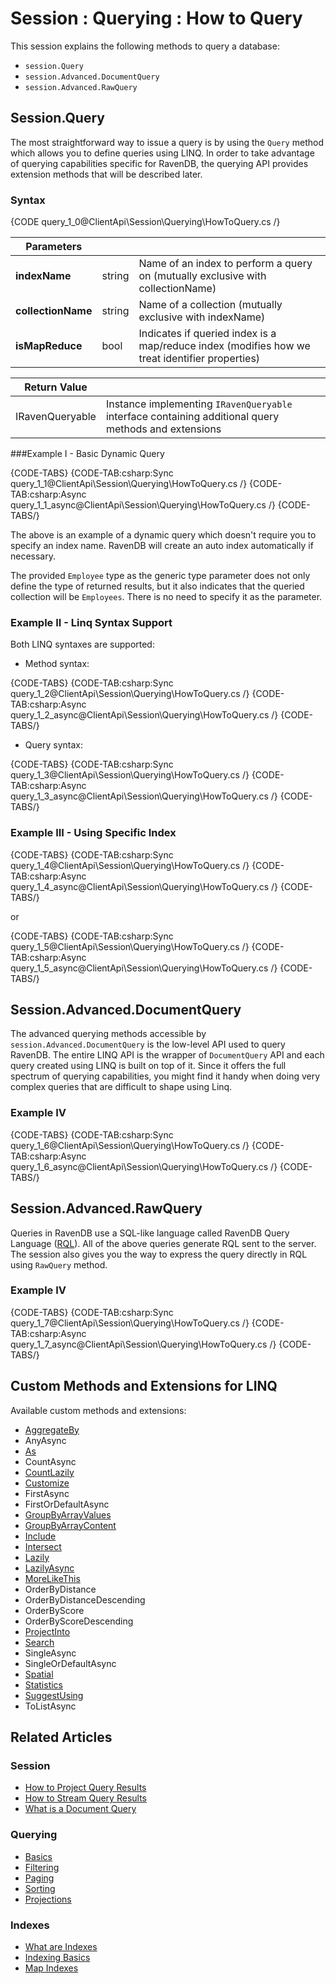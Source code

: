 # Session : Querying : How to Query

This session explains the following methods to query a database:

* `session.Query`
* `session.Advanced.DocumentQuery`
* `session.Advanced.RawQuery`

## Session.Query

The most straightforward way to issue a query is by using the `Query` method which allows you to define queries using LINQ. In order to take advantage of querying capabilities specific for RavenDB,
the querying API provides extension methods that will be described later.

### Syntax

{CODE query_1_0@ClientApi\Session\Querying\HowToQuery.cs /}

| Parameters | | |
| ------------- | ------------- | ----- |
| **indexName** | string | Name of an index to perform a query on (mutually exclusive with collectionName) |
| **collectionName** | string | Name of a collection  (mutually exclusive with indexName) |
| **isMapReduce** | bool | Indicates if queried index is a map/reduce index (modifies how we treat identifier properties) |

| Return Value | | 
| ------------- | ----- |
| IRavenQueryable | Instance implementing `IRavenQueryable` interface containing additional query methods and extensions |


###Example I - Basic Dynamic Query

{CODE-TABS}
{CODE-TAB:csharp:Sync query_1_1@ClientApi\Session\Querying\HowToQuery.cs /}
{CODE-TAB:csharp:Async query_1_1_async@ClientApi\Session\Querying\HowToQuery.cs /}
{CODE-TABS/}

The above is an example of a dynamic query which doesn't require you to specify an index name. RavenDB will create an auto index automatically if necessary.

The provided `Employee` type as the generic type parameter does not only define the type of returned
results, but it also indicates that the queried collection will be `Employees`. There is no need to specify it as the parameter.

### Example II - Linq Syntax Support

Both LINQ syntaxes are supported:

- Method syntax:

{CODE-TABS}
{CODE-TAB:csharp:Sync query_1_2@ClientApi\Session\Querying\HowToQuery.cs /}
{CODE-TAB:csharp:Async query_1_2_async@ClientApi\Session\Querying\HowToQuery.cs /}
{CODE-TABS/}

- Query syntax:

{CODE-TABS}
{CODE-TAB:csharp:Sync query_1_3@ClientApi\Session\Querying\HowToQuery.cs /}
{CODE-TAB:csharp:Async query_1_3_async@ClientApi\Session\Querying\HowToQuery.cs /}
{CODE-TABS/}

### Example III - Using Specific Index

{CODE-TABS}
{CODE-TAB:csharp:Sync query_1_4@ClientApi\Session\Querying\HowToQuery.cs /}
{CODE-TAB:csharp:Async query_1_4_async@ClientApi\Session\Querying\HowToQuery.cs /}
{CODE-TABS/}

or 

{CODE-TABS}
{CODE-TAB:csharp:Sync query_1_5@ClientApi\Session\Querying\HowToQuery.cs /}
{CODE-TAB:csharp:Async query_1_5_async@ClientApi\Session\Querying\HowToQuery.cs /}
{CODE-TABS/}

## Session.Advanced.DocumentQuery

The advanced querying methods accessible by `session.Advanced.DocumentQuery` is the low-level API used to query RavenDB. The entire LINQ API is the wrapper of `DocumentQuery` API and
each query created using LINQ is built on top of it. Since it offers the full spectrum of querying capabilities, you might find it handy when doing very complex queries that are difficult
to shape using Linq.

### Example IV

{CODE-TABS}
{CODE-TAB:csharp:Sync query_1_6@ClientApi\Session\Querying\HowToQuery.cs /}
{CODE-TAB:csharp:Async query_1_6_async@ClientApi\Session\Querying\HowToQuery.cs /}
{CODE-TABS/}

## Session.Advanced.RawQuery

Queries in RavenDB use a SQL-like language called RavenDB Query Language ([RQL](../../../indexes/querying/what-is-rql)). All of the above queries generate RQL sent to the server. The session also gives you the way to express the query directly in RQL using `RawQuery` method.

### Example IV

{CODE-TABS}
{CODE-TAB:csharp:Sync query_1_7@ClientApi\Session\Querying\HowToQuery.cs /}
{CODE-TAB:csharp:Async query_1_7_async@ClientApi\Session\Querying\HowToQuery.cs /}
{CODE-TABS/}

## Custom Methods and Extensions for LINQ

Available custom methods and extensions:

- [AggregateBy](../../../client-api/session/querying/how-to-perform-a-faceted-search)
- AnyAsync
- [As](../../../client-api/session/querying/how-to-project-query-results)
- CountAsync
- [CountLazily](../../../client-api/session/querying/how-to-perform-queries-lazily)
- [Customize](../../../client-api/session/querying/how-to-customize-query)
- FirstAsync
- FirstOrDefaultAsync
- [GroupByArrayValues](../../../client-api/session/querying/how-to-perform-group-by-query#by-array-values)
- [GroupByArrayContent](../../../client-api/session/querying/how-to-perform-group-by-query#by-array-content)
- [Include](../../../client-api/how-to/handle-document-relationships)
- [Intersect](../../../client-api/session/querying/how-to-use-intersect)
- [Lazily](../../../client-api/session/querying/how-to-perform-queries-lazily)
- [LazilyAsync](../../../client-api/session/querying/how-to-perform-queries-lazily)
- [MoreLikeThis](../../../client-api/session/querying/how-to-use-morelikethis) 
- OrderByDistance
- OrderByDistanceDescending
- OrderByScore
- OrderByScoreDescending
- [ProjectInto](../../../client-api/session/querying/how-to-project-query-results)
- [Search](../../../client-api/session/querying/how-to-use-search)
- SingleAsync
- SingleOrDefaultAsync
- [Spatial](../../../client-api/session/querying/how-to-query-a-spatial-index)
- [Statistics](../../../client-api/session/querying/how-to-get-query-statistics)
- [SuggestUsing](../../../client-api/session/querying/how-to-work-with-suggestions)
- ToListAsync

## Related Articles

### Session

- [How to Project Query Results](../../../client-api/session/querying/how-to-project-query-results)
- [How to Stream Query Results](../../../client-api/session/querying/how-to-stream-query-results)
- [What is a Document Query](../../../client-api/session/querying/document-query/what-is-document-query)

### Querying

- [Basics](../../../indexes/querying/basics)
- [Filtering](../../../indexes/querying/filtering)
- [Paging](../../../indexes/querying/paging)
- [Sorting](../../../indexes/querying/sorting)
- [Projections](../../../indexes/querying/projections)

### Indexes

- [What are Indexes](../../../indexes/what-are-indexes)  
- [Indexing Basics](../../../indexes/indexing-basics)
- [Map Indexes](../../../indexes/map-indexes)
